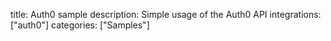 title: Auth0 sample
description: Simple usage of the Auth0 API
integrations: ["auth0"]
categories: ["Samples"]
